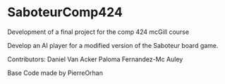 # SaboteurComp424
Development of a final project for the comp 424 mcGill course

Develop an AI player for a modified version of the Saboteur board game.

Contributors:
  Daniel Van Acker
  Paloma Fernandez-Mc Auley
  
Base Code made by PierreOrhan
